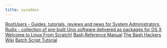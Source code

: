 ```yaml
---
title: sysadmin
---
```


<a href="https://www.rootusers.com/">RootUsers - Guides, tutorials, reviews and news for System Administrators.</a>
<a href="https://github.com/rudix-mac/rudix">Rudix - collection of pre-built Unix software delivered as packages for OS X</a>
<a href="http://www.linuxfromscratch.org/">Welcome to Linux From Scratch!</a>
<a href="https://www.gnu.org/savannah-checkouts/gnu/bash/manual/bash.html">Bash Reference Manual</a>
<a href="https://wiki.bash-hackers.org/start">The Bash Hackers Wiki</a>
<a href="https://www.tutorialspoint.com/batch_script/index.htm">Batch Script Tutorial</a>